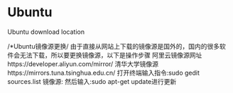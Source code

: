 # Ubuntu
Ubuntu download location

/*Ubuntu镜像源更换/
由于直接从网站上下载的镜像源是国外的，国内的很多软件会无法下载，所以要更换镜像源，以下是操作步骤
阿里云镜像源网址https://developer.aliyun.com/mirror/
清华大学镜像源https://mirrors.tuna.tsinghua.edu.cn/
打开终端输入指令:sudo gedit sources.list
镜像源:
 然后输入:sudo apt-get update进行更新
